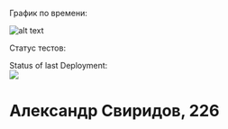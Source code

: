 График по времени:

![alt text](https://i.imgur.com/Nkrlc7B.png)

Статус тестов:

Status of last Deployment:<br>
<img src='https://github.com/alex76x76/TP2/workflows/CICD/badge.svg?branch=master'><br>


# Александр Свиридов, 226
